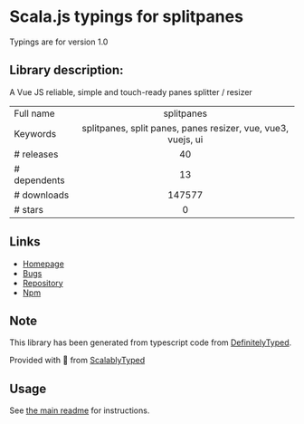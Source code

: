 
# Scala.js typings for splitpanes

Typings are for version 1.0

## Library description:
A Vue JS reliable, simple and touch-ready panes splitter / resizer

|                    |                 |
| ------------------ | :-------------: |
| Full name          | splitpanes |
| Keywords           | splitpanes, split panes, panes resizer, vue, vue3, vuejs, ui |
| # releases         | 40 |
| # dependents       | 13 |
| # downloads        | 147577 |
| # stars            | 0 |

## Links
- [Homepage](https://github.com/antoniandre/splitpanes#readme)
- [Bugs](https://github.com/antoniandre/splitpanes/issues)
- [Repository](https://github.com/antoniandre/splitpanes)
- [Npm](https://www.npmjs.com/package/splitpanes)
    


## Note
This library has been generated from typescript code from [DefinitelyTyped](https://definitelytyped.org).

Provided with :purple_heart: from [ScalablyTyped](https://github.com/oyvindberg/ScalablyTyped)

## Usage
See [the main readme](../../readme.md) for instructions.


